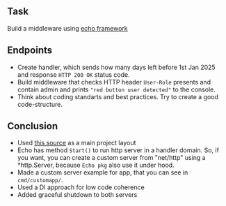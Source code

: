 ## Task
Build a middleware using [echo framework](https://echo.labstack.com/)

## Endpoints
- Create handler, which sends how many days left before 1st Jan 2025 and response `HTTP 200 OK` status code.
- Build middleware that checks HTTP header `User-Role` presents and contain admin and prints `"red button user detected"` to the console.
- Think about coding standarts and best practices. Try to create a good code-structure.

## Conclusion

- Used [this source](https://github.com/golang-standards/project-layout) as a main project layout
- Echo has method `Start()` to run http server in a handler domain. So, if you want, you can create a custom server from "net/http" using a *http.Server, because `Echo pkg` also use it under hood. 
- Made a custom server example for app, that you can see in `cmd/customapp/`.
- Used a DI approach for low code coherence 
- Added graceful shutdown to both servers